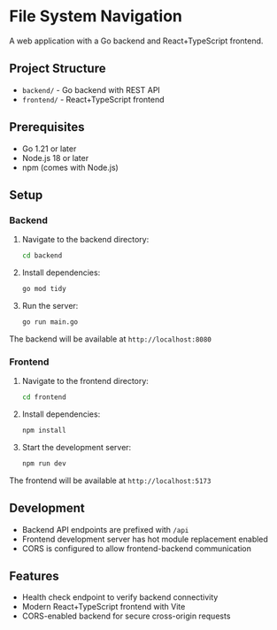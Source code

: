 # File System Navigation

A web application with a Go backend and React+TypeScript frontend.

## Project Structure

- `backend/` - Go backend with REST API
- `frontend/` - React+TypeScript frontend

## Prerequisites

- Go 1.21 or later
- Node.js 18 or later
- npm (comes with Node.js)

## Setup

### Backend

1. Navigate to the backend directory:
   ```bash
   cd backend
   ```

2. Install dependencies:
   ```bash
   go mod tidy
   ```

3. Run the server:
   ```bash
   go run main.go
   ```

The backend will be available at `http://localhost:8080`

### Frontend

1. Navigate to the frontend directory:
   ```bash
   cd frontend
   ```

2. Install dependencies:
   ```bash
   npm install
   ```

3. Start the development server:
   ```bash
   npm run dev
   ```

The frontend will be available at `http://localhost:5173`

## Development

- Backend API endpoints are prefixed with `/api`
- Frontend development server has hot module replacement enabled
- CORS is configured to allow frontend-backend communication

## Features

- Health check endpoint to verify backend connectivity
- Modern React+TypeScript frontend with Vite
- CORS-enabled backend for secure cross-origin requests 